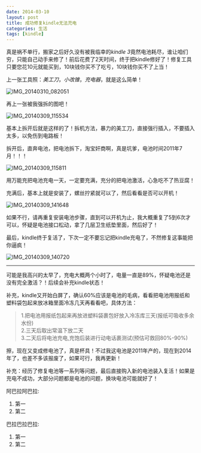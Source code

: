 ```yaml
---
date: 2014-03-10
layout: post
title: 成功修复kindle无法充电
categories: 生活
tags: [kindle]
---
```


真是祸不单行，搬家之后好久没有被我临幸的*kindle 3*竟然电池耗尽，谁让咱们穷，只能自己动手来修了！前后花费了2天时间，终于把kindle修好了！修复工具只要您花10元就能买到，10块钱你买不了吃亏，10块钱你买不了上当！

上一张工具照：*美工刀*，*小改锥*，*充电器*，就是这么简单！

![IMG_20140310_082051](/uploads/2014/03/IMG_20140310_082051.jpg)

再上一张被我强拆的图吧！

![IMG_20140309_115534](/uploads/2014/03/IMG_20140309_115534.jpg)

基本上拆开后就是这样的了！拆机方法，暴力的美工刀，直接强行插入，不要插入太多，以免伤到电路板！

拆开后，直奔电池，把电池拆下，淘宝奸商啊，真是坑爹，电池时间2011年7月！！！

![IMG_20140309_115811](/uploads/2014/03/IMG_20140309_115811.jpg)

用万能充把电池充电一天，一定要充满，充分的把电池激活，心急吃不了热豆腐！

充满后，基本上就是安装了，螺丝拧紧就可以了，然后看看是否可以开机！

![IMG_20140309_141648](/uploads/2014/03/IMG_20140309_141648.jpg)

如果不行，请再重复安装电池步骤，直到可以开机为止，我大概重复了5到6次才可以，怀疑是电池接口松动，拿了几层卫生纸垫里面，然后好了！

最后，kindle终于复活了，下次一定不要忘记把kindle充电了，不然修复这事能把你逼疯！

![IMG_20140309_140720](/uploads/2014/03/IMG_20140309_140720.jpg)

----

可能是我高兴的太早了，充电大概两个小时了，电量一直是89%，怀疑电池还是没有完全激活？！后续会补充kindle状态！

补充，kindle又开始白屏了，确认60%应该是电池的毛病，看看把电池用报纸和塑料袋包起来放冰箱里面冷冻几天再看看吧，具体方法：

> 1.把电池用报纸包起来再放进塑料袋裹包好放入冷冻库三天(报纸可吸收多余水份)   
> 2.三天后取出常温下放二天  
> 3.二天后将电池充电,充饱后装进行动电话裹测试(预估可救回80%-90%)   

擦，现在又变成修电池了，真是杯具！不过我这电池是2011年产的，现在到2014年了，也差不多该报废了，如果可行，我再更新！

补充：经历了修复电池等一系列等问题，最后直接购入新的电池装入复活！如果是充电不成功，大部分问题都是电池的问题，换块电池可能就好了！

阿巴拉阿巴拉:

1. 第一
2. 第二

巴拉巴拉巴拉:

1. 第一
2. 第二